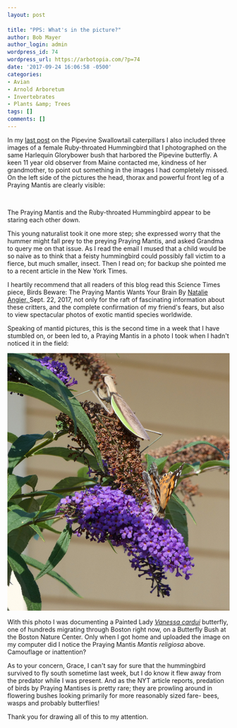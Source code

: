 ```yaml
---
layout: post

title: "PPS: What's in the picture?"
author: Bob Mayer
author_login: admin
wordpress_id: 74
wordpress_url: https://arbotopia.com/?p=74
date: '2017-09-24 16:06:58 -0500'
categories:
- Avian
- Arnold Arboretum
- Invertebrates
- Plants &amp; Trees
tags: []
comments: []
---
```


<p>In my <a href="http://www.arbotopia.com/butterfly-postscript-and-fall-bird-walks/">last post</a> on  the Pipevine Swallowtail caterpillars I also included three images of a female Ruby-throated Hummingbird that I photographed on the same Harlequin Glorybower bush that harbored the Pipevine butterfly.  A keen 11 year old observer from Maine contacted me, kindness of her grandmother, to point out something in the images I had completely missed.  On the left side of the pictures the head, thorax and powerful front leg of a Praying Mantis are clearly visible:</p>

<img src="/images/2017/09/P1000153.jpg" alt="" class="wp-image-1516"/>

<p>The Praying Mantis and the Ruby-throated Hummingbird appear to be staring each other down.</p>

<p>This young naturalist took it one more step; she expressed worry that the hummer might fall prey to the preying Praying Mantis, and asked Grandma to query me on that issue.  As I read the email I mused that a child would be so naive as to think that a feisty hummingbird could possibly fall victim to a fierce, but much smaller, insect.  Then I read on; for backup she pointed me to a recent article in the New York Times.</p>

<p> I heartily recommend that all readers of this blog read this Science Times piece, Birds Beware: The Praying Mantis Wants Your Brain By <a href="http://www.nytimes.com/by/natalie-angier">Natalie Angier, </a>Sept. 22, 2017, not only for the raft of fascinating information about these critters, and the complete confirmation of my friend's fears, but also to view spectacular photos of exotic mantid species worldwide.<br></p>

<p>Speaking of mantid pictures, this is the second time in a week that I have stumbled on, or been led to, a Praying Mantis in a photo I took when I hadn't noticed it in the field:</p>

<img src="/images/2017/09/Painted-Lady-and-Praying-Mantis.jpg" alt="" class="wp-image-1513"/>

<p>With this photo I was documenting a Painted Lady <em><a href="https://web.archive.org/web/20171004090633/https://en.wikipedia.org/wiki/Vanessa_cardui">Vanessa cardui</a></em> butterfly, one of hundreds migrating through Boston right now, on a Butterfly Bush at the Boston Nature Center. Only when I got home and uploaded the image on my computer did I notice the Praying Mantis <em>Mantis religiosa</em> above.  Camouflage or inattention?</p>

<p>As to your concern, Grace, I can't say for sure that the hummingbird survived to fly south sometime last week, but I do know it flew away from the predator while I was present.  And as the NYT article reports, predation of birds by Praying Mantises is pretty rare; they are prowling around in flowering bushes looking primarily for more reasonably sized fare- bees, wasps and probably butterflies!</p>

<p>Thank you for drawing all of this to my attention.<br></p>
